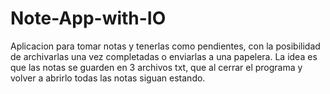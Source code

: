 # Note-App-with-IO
Aplicacion para tomar notas y tenerlas como pendientes, con la posibilidad de archivarlas una vez completadas o enviarlas a una papelera.
La idea es que las notas se guarden en 3 archivos txt, que al cerrar el programa y volver a abrirlo todas las notas siguan estando.
